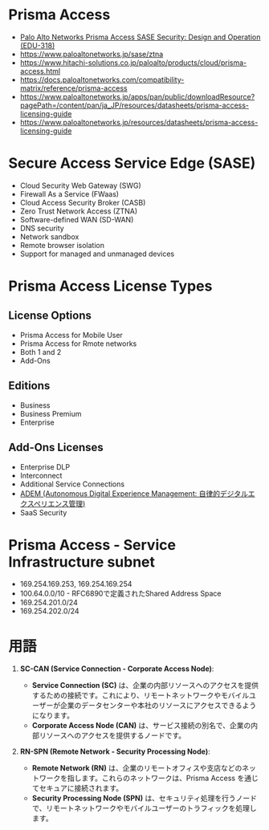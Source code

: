 # Prisma Access
- [Palo Alto Networks Prisma Access SASE Security: Design and Operation (EDU-318)](https://www.trainocate.co.jp/reference/course_details.aspx?code=SCC0561V)
- https://www.paloaltonetworks.jp/sase/ztna
- https://www.hitachi-solutions.co.jp/paloalto/products/cloud/prisma-access.html
- https://docs.paloaltonetworks.com/compatibility-matrix/reference/prisma-access
- https://www.paloaltonetworks.jp/apps/pan/public/downloadResource?pagePath=/content/pan/ja_JP/resources/datasheets/prisma-access-licensing-guide
- https://www.paloaltonetworks.jp/resources/datasheets/prisma-access-licensing-guide
# Secure Access Service Edge (SASE)
- Cloud Security Web Gateway (SWG)
- Firewall As a Service (FWaas)
- Cloud Access Security Broker (CASB)
- Zero Trust Network Access (ZTNA)
- Software-defined WAN (SD-WAN)
- DNS security
- Network sandbox
- Remote browser isolation
- Support for managed and unmanaged devices
# Prisma Access License Types
## License Options
- Prisma Access for Mobile User
- Prisma Access for Rmote networks
- Both 1 and 2
- Add-Ons
## Editions
- Business
- Business Premium
- Enterprise
## Add-Ons Licenses
- Enterprise DLP
- Interconnect
- Additional Service Connections
- [ADEM (Autonomous Digital Experience Management: 自律的デジタルエクスペリエンス管理)](https://www.paloaltonetworks.com/blog/2022/08/operational-issues-solved-by-adem/?lang=ja)
- SaaS Security
# Prisma Access - Service Infrastructure subnet
- 169.254.169.253, 169.254.169.254
- 100.64.0.0/10 - RFC6890で定義されたShared Address Space
- 169.254.201.0/24
- 169.254.202.0/24
# 用語
1. **SC-CAN (Service Connection - Corporate Access Node)**:
   - **Service Connection (SC)** は、企業の内部リソースへのアクセスを提供するための接続です。これにより、リモートネットワークやモバイルユーザーが企業のデータセンターや本社のリソースにアクセスできるようになります。
   - **Corporate Access Node (CAN)** は、サービス接続の別名で、企業の内部リソースへのアクセスを提供するノードです。

2. **RN-SPN (Remote Network - Security Processing Node)**:
   - **Remote Network (RN)** は、企業のリモートオフィスや支店などのネットワークを指します。これらのネットワークは、Prisma Access を通じてセキュアに接続されます。
   - **Security Processing Node (SPN)** は、セキュリティ処理を行うノードで、リモートネットワークやモバイルユーザーのトラフィックを処理します。
